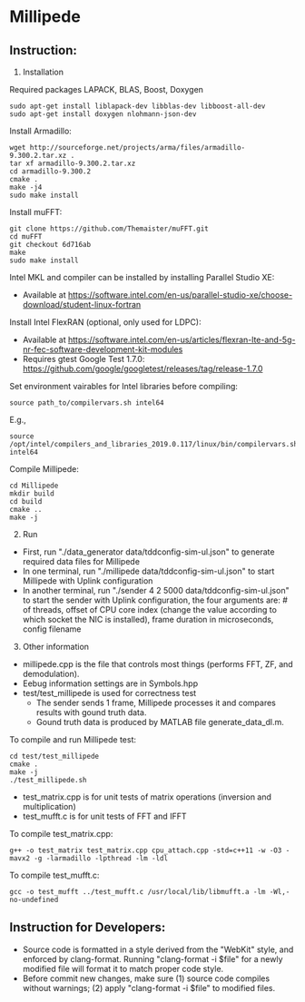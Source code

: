 # Millipede

## Instruction:

1. Installation

Required packages LAPACK, BLAS, Boost, Doxygen

	sudo apt-get install liblapack-dev libblas-dev libboost-all-dev
	sudo apt-get install doxygen nlohmann-json-dev

Install Armadillo:

	wget http://sourceforge.net/projects/arma/files/armadillo-9.300.2.tar.xz .
	tar xf armadillo-9.300.2.tar.xz
	cd armadillo-9.300.2
	cmake .
	make -j4
	sudo make install

Install muFFT:

	git clone https://github.com/Themaister/muFFT.git
	cd muFFT
    git checkout 6d716ab
	make
	sudo make install

Intel MKL and compiler can be installed by installing Parallel Studio XE:

* Available at https://software.intel.com/en-us/parallel-studio-xe/choose-download/student-linux-fortran

Install Intel FlexRAN (optional, only used for LDPC):

* Available at https://software.intel.com/en-us/articles/flexran-lte-and-5g-nr-fec-software-development-kit-modules
* Requires gtest Google Test 1.7.0: https://github.com/google/googletest/releases/tag/release-1.7.0


Set environment vairables for Intel libraries before compiling:

	source path_to/compilervars.sh intel64

E.g., 

	source /opt/intel/compilers_and_libraries_2019.0.117/linux/bin/compilervars.sh intel64


Compile Millipede:

	cd Millipede
	mkdir build
	cd build
	cmake ..
	make -j 

2. Run
* First, run "./data_generator data/tddconfig-sim-ul.json" to generate required data files for Millipede
* In one terminal, run "./millipede data/tddconfig-sim-ul.json" to start Millipede with Uplink configuration 
* In another terminal, run "./sender 4 2 5000 data/tddconfig-sim-ul.json" to start the sender with Uplink configuration, the four arguments are: # of threads, offset of CPU core index (change the value according to which socket the NIC is installed), frame duration in microseconds, config filename

3. Other information
* millipede.cpp is the file that controls most things (performs FFT, ZF, and demodulation). 
* Eebug information settings are in Symbols.hpp
* test/test_millipede is used for correctness test
  * The sender sends 1 frame, Millipede processes it and compares results with gound truth data.
  * Gound truth data is produced by MATLAB file generate_data_dl.m. 

To compile and run Millipede test:

	cd test/test_millipede
	cmake .
	make -j
	./test_millipede.sh

* test_matrix.cpp is for unit tests of matrix operations (inversion and multiplication)
* test_mufft.c is for unit tests of FFT and IFFT

To compile test_matrix.cpp:

	g++ -o test_matrix test_matrix.cpp cpu_attach.cpp -std=c++11 -w -O3 -mavx2 -g -larmadillo -lpthread -lm -ldl 

To compile test_mufft.c:

	gcc -o test_mufft ../test_mufft.c /usr/local/lib/libmufft.a -lm -Wl,-no-undefined


## Instruction for Developers:
* Source code is formatted in a style derived from the "WebKit" style, and enforced by clang-format.  Running "clang-format -i $file" for a newly modified file will format it to match proper code style.
* Before commit new changes, make sure (1) source code compiles without warnings; (2) apply "clang-format -i $file" to modified files.